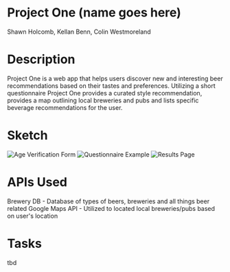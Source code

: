 # Project One (name goes here)
Shawn Holcomb, Kellan Benn, Colin Westmoreland

# Description
Project One is a web app that helps users discover new and interesting beer recommendations based on their tastes and preferences.  Utilizing a short questionnaire Project One provides a curated style recommendation, provides a map outlining local breweries and pubs and lists specific beverage recommendations for the user. 

# Sketch
![Age Verification Form](http://i63.tinypic.com/11w94iv.png)
![Questionnaire Example](http://i67.tinypic.com/2h6g7k8.png)
![Results Page](http://i67.tinypic.com/whb32x.png)

# APIs Used
Brewery DB - Database of types of beers, breweries and all things beer related
Google Maps API - Utilized to located local breweries/pubs based on user's location

# Tasks
tbd
